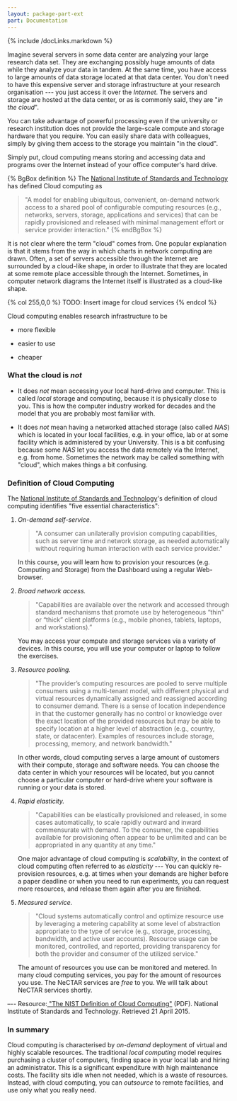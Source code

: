 ```yaml
---
layout: package-part-ext
part: Documentation 
---
```

{% include /docLinks.markdown %}

Imagine several servers in some data center are analyzing your large research data set. 
They are exchanging possibly huge amounts of data while they analyze your data in tandem. 
At the same time, you have access to large amounts of data storage located at that data center.
You don't need to have this expensive server and storage infrastructure at your research organisation --- you just access it over the *Internet*. 
The servers and storage are hosted at the data center, or as is commonly said, they are "*in the cloud*".

You can take advantage of powerful processing even if the university or research institution does not provide the large-scale compute and storage hardware that you require. You can easily share data with colleagues, simply by giving them access to the storage you maintain "in the cloud". 

Simply put, cloud computing means storing and accessing data and programs over the Internet instead of your office computer's hard drive.

{% BgBox definition %}
The [National Institute of Standards and Technology](http://en.wikipedia.org/wiki/National_Institute_of_Standards_and_Technology) has defined Cloud computing as 

> "A model for enabling ubiquitous, convenient, on-demand network access to a shared pool of configurable computing resources (e.g., networks, servers, storage, applications and services) that can be rapidly provisioned and released with minimal management effort or service provider interaction."
{% endBgBox %}

It is not clear where the term "cloud" comes from. One popular explanation is that it stems from the way in which charts in network computing are drawn. Often, a set of servers accessible through the Internet are surrounded by a cloud-like shape, in order to illustrate that they are located at some remote place accessible through the Internet. Sometimes, in computer network diagrams the Internet itself is illustrated as a cloud-like shape.

{% col 255,0,0 %} 
TODO: Insert image for cloud services 
{% endcol %}

Cloud computing enables research infrastructure to be 	

* more flexible	

* easier to use	

* cheaper


### What the cloud is *__not__*

* It does *not* mean accessing your local hard-drive and computer. This is called *local* storage and computing, because it is physically close to you. This is how the computer industry worked for decades and the model that you are probably most familiar with.

* It does *not* mean having a networked attached storage (also called *NAS*) which is located in your local facilities, e.g. in your office, lab or at some facility which is administered by your University. This is a bit confusing because some *NAS* let you access the data remotely via the Internet, e.g. from home. Sometimes the network may be called something with "cloud", which makes things a bit confusing.

### Definition of Cloud Computing

The [National Institute of Standards and Technology](http://en.wikipedia.org/wiki/National_Institute_of_Standards_and_Technology)'s definition of cloud computing identifies "five essential characteristics":

1. *On-demand self-service.* 

    > "A consumer can unilaterally provision computing capabilities, such as server time and network storage, as needed automatically without requiring human interaction with each service provider."
    
    In this course, you will learn how to provision your resources (e.g. Computing and Storage) from the Dashboard using a regular Web-browser.

2. *Broad network access.* 

    > "Capabilities are available over the network and accessed through standard mechanisms that promote use by heterogeneous “thin" or “thick” client platforms (e.g., mobile phones, tablets, laptops, and workstations).”

    You may access your compute and storage services via a variety of devices. In this course, you will use your computer or laptop to follow the exercises.

3. *Resource pooling.* 

    > "The provider’s computing resources are pooled to serve multiple consumers using a multi-tenant model, with different physical and virtual resources dynamically assigned and reassigned according to consumer demand. There is a sense of location independence in that the customer generally has no control or knowledge over the exact location of the provided resources but may be able to specify location at a higher level of abstraction (e.g., country, state, or datacenter). Examples of resources include storage, processing, memory, and network bandwidth."

    In other words, cloud computing serves a large amount of customers with their compute, storage and software needs. You can choose the data center in which your resources will be located, but you cannot choose a particular computer or hard-drive where your software is running or your data is stored.

4. *Rapid elasticity.* 

    > "Capabilities can be elastically provisioned and released, in some cases automatically, to scale rapidly outward and inward commensurate with demand. To the consumer, the capabilities available for provisioning often appear to be unlimited and can be appropriated in any quantity at any time."

    One major advantage of cloud computing is *scalability*, in the context of cloud computing often referred to as *elasticity* --- You can quickly re-provision resources, e.g. at times when your demands are higher before a paper deadline or when you need to run experiments, you can request more resources, and release them again after you are finished. 

5. *Measured service.* 

    > "Cloud systems automatically control and optimize resource use by leveraging a metering capability at some level of abstraction appropriate to the type of service (e.g., storage, processing, bandwidth, and active user accounts). Resource usage can be monitored, controlled, and reported, providing transparency for both the provider and consumer of the utilized service."

    The amount of resources you use can be monitored and metered. In many cloud computing services, you pay for the amount of resources you use. The NeCTAR services are *free* to you. We will talk about NeCTAR services shortly.

–-- Resource:[ "The NIST Definition of Cloud Computing"](http://csrc.nist.gov/publications/nistpubs/800-145/SP800-145.pdf) (PDF). National Institute of Standards and Technology. Retrieved 21 April 2015.


### In summary 

Cloud computing is characterised by *on-demand* deployment of virtual and highly scalable resources. The traditional *local computing* model requires purchasing a cluster of computers, finding space in your local lab and hiring an administrator. This is a significant expenditure with high maintenance costs. The facility sits idle when not needed, which is a waste of resources. Instead, with cloud computing, you can *outsource* to remote facilities, and use only what you really need.


